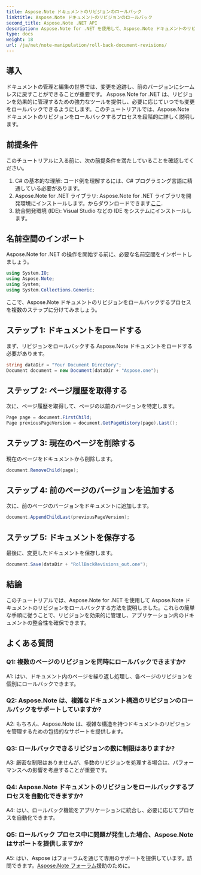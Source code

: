 ```yaml
---
title: Aspose.Note ドキュメントのリビジョンのロールバック
linktitle: Aspose.Note ドキュメントのリビジョンのロールバック
second_title: Aspose.Note .NET API
description: Aspose.Note for .NET を使用して、Aspose.Note ドキュメントのリビジョンを効果的に管理する方法を学びます。段階的なガイドに従って、リビジョンをシームレスにロールバックします。
type: docs
weight: 18
url: /ja/net/note-manipulation/roll-back-document-revisions/
---
```

## 導入

ドキュメントの管理と編集の世界では、変更を追跡し、前のバージョンにシームレスに戻すことができることが重要です。 Aspose.Note for .NET は、リビジョンを効果的に管理するための強力なツールを提供し、必要に応じていつでも変更をロールバックできるようにします。このチュートリアルでは、Aspose.Note ドキュメントのリビジョンをロールバックするプロセスを段階的に詳しく説明します。

## 前提条件

このチュートリアルに入る前に、次の前提条件を満たしていることを確認してください。

1. C# の基本的な理解: コード例を理解するには、C# プログラミング言語に精通している必要があります。
2. Aspose.Note for .NET ライブラリ: Aspose.Note for .NET ライブラリを開発環境にインストールします。からダウンロードできます[ここ](https://releases.aspose.com/note/net/).
3. 統合開発環境 (IDE): Visual Studio などの IDE をシステムにインストールします。

## 名前空間のインポート

Aspose.Note for .NET の操作を開始する前に、必要な名前空間をインポートしましょう。

```csharp
using System.IO;
using Aspose.Note;
using System;
using System.Collections.Generic;
```

ここで、Aspose.Note ドキュメントのリビジョンをロールバックするプロセスを複数のステップに分けてみましょう。

## ステップ 1: ドキュメントをロードする

まず、リビジョンをロールバックする Aspose.Note ドキュメントをロードする必要があります。

```csharp
string dataDir = "Your Document Directory";
Document document = new Document(dataDir + "Aspose.one");
```

## ステップ 2: ページ履歴を取得する

次に、ページ履歴を取得して、ページの以前のバージョンを特定します。

```csharp
Page page = document.FirstChild;
Page previousPageVersion = document.GetPageHistory(page).Last();
```

## ステップ 3: 現在のページを削除する

現在のページをドキュメントから削除します。

```csharp
document.RemoveChild(page);
```

## ステップ 4: 前のページのバージョンを追加する

次に、前のページのバージョンをドキュメントに追加します。

```csharp
document.AppendChildLast(previousPageVersion);
```

## ステップ 5: ドキュメントを保存する

最後に、変更したドキュメントを保存します。

```csharp
document.Save(dataDir + "RollBackRevisions_out.one");
```

## 結論

このチュートリアルでは、Aspose.Note for .NET を使用して Aspose.Note ドキュメントのリビジョンをロールバックする方法を説明しました。これらの簡単な手順に従うことで、リビジョンを効果的に管理し、アプリケーション内のドキュメントの整合性を確保できます。

## よくある質問

### Q1: 複数のページのリビジョンを同時にロールバックできますか?

A1: はい、ドキュメント内のページを繰り返し処理し、各ページのリビジョンを個別にロールバックできます。

### Q2: Aspose.Note は、複雑なドキュメント構造のリビジョンのロールバックをサポートしていますか?

A2: もちろん、Aspose.Note は、複雑な構造を持つドキュメントのリビジョンを管理するための包括的なサポートを提供します。

### Q3: ロールバックできるリビジョンの数に制限はありますか?

A3: 厳密な制限はありませんが、多数のリビジョンを処理する場合は、パフォーマンスへの影響を考慮することが重要です。

### Q4: Aspose.Note ドキュメントのリビジョンをロールバックするプロセスを自動化できますか?

A4: はい、ロールバック機能をアプリケーションに統合し、必要に応じてプロセスを自動化できます。

### Q5: ロールバック プロセス中に問題が発生した場合、Aspose.Note はサポートを提供しますか?

 A5: はい、Aspose はフォーラムを通じて専用のサポートを提供しています。訪問できます。[Aspose.Note フォーラム](https://forum.aspose.com/c/note/28)援助のために。